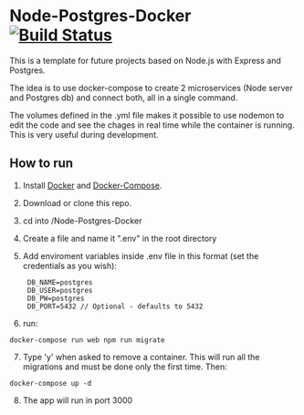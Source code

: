 # Node-Postgres-Docker [![Build Status](https://travis-ci.org/pabloegpf1/Node-Postgres-Docker.svg?branch=master)](https://travis-ci.org/pabloegpf1/Node-Postgres-Docker)

This is a template for future projects based on Node.js with Express and Postgres. 

The idea is to use docker-compose to create 2 microservices (Node server and Postgres db) and connect both, all in a single command. 

The volumes defined in the .yml file makes it possible to use nodemon to edit the code and see the chages in real time while the container is running. This is very useful during development.

## How to run

1. Install [Docker](https://docs.docker.com/install/) and [Docker-Compose](https://docs.docker.com/compose/install/).
2. Download or clone this repo.
3. cd into /Node-Postgres-Docker
4. Create a file and name it ".env" in the root directory
5. Add enviroment variables inside .env file in this format (set the credentials as you wish):

        DB_NAME=postgres
        DB_USER=postgres
        DB_PW=postgres
        DB_PORT=5432 // Optional - defaults to 5432

6. run:
```
docker-compose run web npm run migrate
```
7. Type 'y' when asked to remove a container. This will run all the migrations and must be done only the first time. 
Then:
```
docker-compose up -d
```
8. The app will run in port 3000
